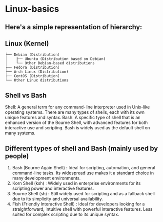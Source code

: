 # Linux-basics
## Here's a simple representation of hierarchy:
## Linux (Kernel)
    ├── Debian (Distribution)
    │    ├── Ubuntu (Distribution based on Debian)
    │    └── Other Debian-based distributions
    ├── Fedora (Distribution)
    ├── Arch Linux (Distribution)
    ├── CentOS (Distribution)
    └── Other Linux distributions

## Shell vs Bash
Shell: A general term for any command-line interpreter used in Unix-like operating systems. There are many types of shells, each with its own unique features and syntax.
Bash: A specific type of shell that is an enhanced version of the Bourne Shell, with advanced features for both interactive use and scripting. Bash is widely used as the default shell on many systems.

## Different types of shell and Bash (mainly used by people)
1. Bash (Bourne Again Shell) : Ideal for scripting, automation, and general command-line tasks. Its widespread use makes it a standard choice in many development environments.
2. Korn Shell (ksh) : Widely used in enterprise environments for its scripting power and interactive features.
3. Bourne Shell (sh) : Still widely used for scripting and as a fallback shell due to its simplicity and universal availability.
4. Fish (Friendly Interactive Shell) : Ideal for developers looking for a straightforward, intuitive shell with powerful interactive features. Less suited for complex scripting due to its unique syntax.
